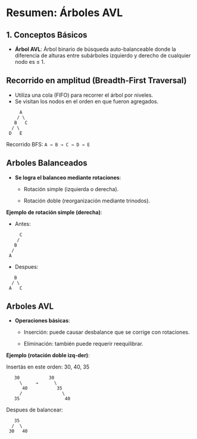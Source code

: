 # Resumen: Árboles AVL

## 1. Conceptos Básicos
- **Árbol AVL**: Árbol binario de búsqueda auto-balanceable donde la diferencia de alturas entre subárboles izquierdo y derecho de cualquier nodo es ≤ 1.

## Recorrido en amplitud (Breadth-First Traversal)
- Utiliza una cola (FIFO) para recorrer el árbol por niveles.
- Se visitan los nodos en el orden en que fueron agregados.

```
     A
    / \
   B   C
  / \
 D   E
```
Recorrido BFS: `A → B → C → D → E`

## Arboles Balanceados

- **Se logra el balanceo mediante rotaciones**:

    - Rotación simple (izquierda o derecha).

    - Rotación doble (reorganización mediante trinodos).

**Ejemplo de rotación simple (derecha)**:

- Antes:
```
     C
    /
   B
  /
 A
```
- Despues:
```
   B
  / \
 A   C
```

## Arboles AVL
- **Operaciones básicas**:

    - Inserción: puede causar desbalance que se corrige con rotaciones.

    - Eliminación: también puede requerir reequilibrar.

**Ejemplo (rotación doble izq-der)**:

Insertás en este orden: 30, 40, 35
```
   30           30
     \     →      \
      40           35
     /               \
   35                 40
```
Despues de balancear:
```
   35
  /  \
 30   40
```


